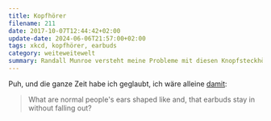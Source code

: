 ```yaml
---
title: Kopfhörer
filename: 211
date: 2017-10-07T12:44:42+02:00
update-date: 2024-06-06T21:57:00+02:00
tags: xkcd, kopfhörer, earbuds
category: weiteweitewelt
summary: Randall Munroe versteht meine Probleme mit diesen Knopfsteckhörern.
---
```

Puh, und die ganze Zeit habe ich geglaubt, ich wäre alleine [damit](https://xkcd.com/1899/):

> What are normal people's ears shaped like and, that earbuds stay in without falling out?

